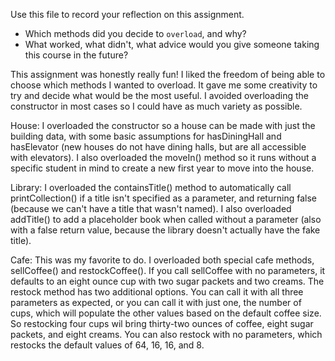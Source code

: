 Use this file to record your reflection on this assignment.

- Which methods did you decide to `overload`, and why?
- What worked, what didn't, what advice would you give someone taking this course in the future?

This assignment was honestly really fun! I liked the freedom of being able to choose which methods I wanted to overload. It gave me some creativity to try and decide what would be the most useful. I avoided overloading the constructor in most cases so I could have as much variety as possible.

House: I overloaded the constructor so a house can be made with just the building data, with some basic assumptions for hasDiningHall and hasElevator (new houses do not have dining halls, but are all accessible with elevators). I also overloaded the moveIn() method so it runs without a specific student in mind to create a new first year to move into the house.

Library: I overloaded the containsTitle() method to automatically call printCollection() if a title isn't specified as a parameter, and returning false (because we can't have a title that wasn't named). I also overloaded addTitle() to add a placeholder book when called without a parameter (also with a false return value, because the library doesn't actually have the fake title).

Cafe: This was my favorite to do. I overloaded both special cafe methods, sellCoffee() and restockCoffee(). If you call sellCoffee with no parameters, it defaults to an eight ounce cup with two sugar packets and two creams. The restock method has two additional options. You can call it with all three parameters as expected, or you can call it with just one, the number of cups, which will populate the other values based on the default coffee size. So restocking four cups wil bring thirty-two ounces of coffee, eight sugar packets, and eight creams. You can also restock with no parameters, which restocks the default values of 64, 16, 16, and 8. 